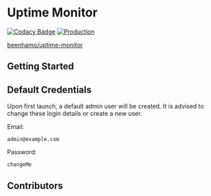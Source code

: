 # Uptime Monitor

[![Codacy Badge](https://app.codacy.com/project/badge/Grade/c77b6452a13d4645a3787bdc99092814)](https://app.codacy.com/gh/ElBeenMachine/uptime-monitor/dashboard?utm_source=gh&utm_medium=referral&utm_content=&utm_campaign=Badge_grade) [![Production](https://github.com/ElBeenMachine/uptime-monitor/actions/workflows/publish-docker-production.yml/badge.svg)](https://github.com/ElBeenMachine/uptime-monitor/actions/workflows/publish-docker-production.yml)

[beenhamo/uptime-monitor](https://hub.docker.com/r/beenhamo/uptime-monitor)

## Getting Started

## Default Credentials

Upon first launch, a default admin user will be created. It is advised to change these login details or create a new user.

Email:

```
admin@example.com
```

Password:

```
changeMe
```

## Contributors
